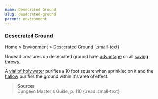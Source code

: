```yaml
---
name: Desecrated Ground
slug: desecrated-ground
parent: environment
---
```

### Desecrated Ground
[Home](dm-operations-center) > [Environment](environment-menu) > Desecrated Ground {.small-text}

Undead creatures on desecrated ground have [advantage](advantage-and-disadvantge) on all [saving throws](saving-throws).

A [vial of holy water](/item/holy-water) purifies a 10 foot square when sprinkled on it and the [hallow](/spell/hallow) purifies the ground within it's area of effect.

> **Sources** <br/>
> Dungeon Master's Guide, p. 110
{.read .small-text}

